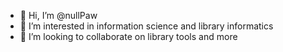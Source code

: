 - 👋 Hi, I’m @nullPaw
- 👀 I’m interested in information science and library informatics
- 💞️ I’m looking to collaborate on library tools and more

<!---
naky144/naky144 is a ✨ special ✨ repository because its `README.md` (this file) appears on your GitHub profile.
You can click the Preview link to take a look at your changes.
--->
